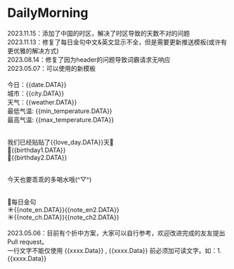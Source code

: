 # DailyMorning

2023.11.15：添加了中国的时区，解决了时区导致的天数不对的问题<br>
2023.11.13：修复了每日金句中文&英文显示不全，但是需要更新推送模板(或许有更优雅的解决方式)<br>
2023.08.14：修复了因为header的问题导致词霸请求无响应<br>
2023.05.07：可以使用的新模板<br><br>
今日：{{date.DATA}}<br>
城市：{{city.DATA}}<br>
天气：{{weather.DATA}}<br>
最低气温: {{min_temperature.DATA}}<br>
最高气温: {{max_temperature.DATA}}<br><br>

我们已经贴贴了{{love_day.DATA}}天💝<br>
💌{{birthday1.DATA}}<br>
💌{{birthday2.DATA}}<br><br>

今天也要乖乖的多喝水哦(^▽^)<br><br>

👋每日金句<br>
☀{{note_en.DATA}}{{note_en2.DATA}}<br>
☀{{note_ch.DATA}}{{note_ch2.DATA}}<br><br>
2023.05.06：目前有个折中方案，大家可以自行参考，欢迎改进完成的友友提出Pull request。<br>
一行文字不能仅使用 {{xxxx.Data}}  , {{xxxx.Data}} 前必须加可读文字。如：1. {{xxxx.Data}}<br><br>